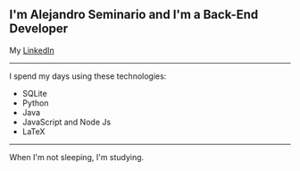 ## I'm Alejandro Seminario and I'm a Back-End Developer
My <a href="https://www.linkedin.com/in/alejandrovalentinoseminariomedina/">LinkedIn</a>
- - -
I spend my days using these technologies:
- SQLite
- Python
- Java
- JavaScript and Node Js
- LaTeX
- - -
When I'm not sleeping, I'm studying.
